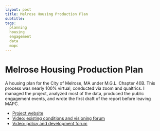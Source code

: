 ```yaml
---
layout: post
title: Melrose Housing Production Plan
subtitle: 
tags:
  planning
  housing
  engagement
  data
  mapc
---
```


# Melrose Housing Production Plan

A housing plan for the City of Melrose, MA under M.G.L. Chapter 40B. This process was nearly 100% virtual, conducted via zoom and qualtrics. I managed the project, analyzed most of the data, produced the public engagement events, and wrote the first draft of the report before leaving MAPC.
* [Project website](https://www.mapc.org/resource-library/melrose-housing-production-plan/)
* [Video: existing conditions and visioning forum](https://vimeo.com/489919424)
* [Video: policy and development forum](https://vimeo.com/570023015) 